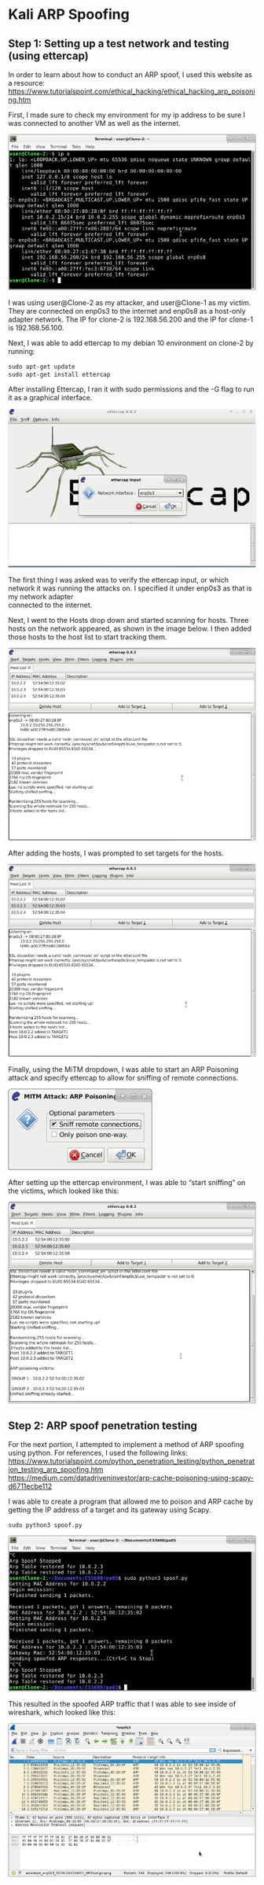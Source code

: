 # Kali ARP Spoofing

## Step 1: Setting up a test network and testing (using ettercap)
In order to learn about how to conduct an ARP spoof, I used this website as a resource:
https://www.tutorialspoint.com/ethical_hacking/ethical_hacking_arp_poisoning.htm

First, I made sure to check my environment for my ip address to be sure I was connected to another VM as well as the internet.

![ip_config](./screenshots/ip_a.png)

I was using user@Clone-2 as my attacker, and user@Clone-1 as my victim. They are connected on enp0s3 to the internet and enp0s8 as a host-only adapter network. 
The IP for clone-2 is 192.168.56.200 and the IP for clone-1 is 192.168.56.100.

Next, I was able to add ettercap to my debian 10 environment on clone-2 by running:
```
sudo apt-get update
sudo apt-get install ettercap
```

After installing Ettercap, I ran it with sudo permissions and the -G flag to run it as a graphical interface.

![ettercap](./screenshots/ettercap.png)

The first thing I was asked was to verify the ettercap input, or which network it was running the attacks on. I specified it under enp0s3 as that is my network adapter <Br />
connected to the internet.

Next, I went to the Hosts drop down and started scanning for hosts. Three hosts on the network appeared, as shown in the image below. I then added those hosts to the 
host list to start tracking them.


![ettercap_host](./screenshots/ettercap_hosts.png)

After adding the hosts, I was prompted to set targets for the hosts.

![ettercap_targets](./screenshots/targets.png)

Finally, using the MiTM dropdown, I was able to start an ARP Poisoning attack and specify ettercap to allow for sniffing of remote connections.

![ettercap_attack](./screenshots/mitm_attack.png)

After setting up the ettercap environment, I was able to “start sniffing” on the victims, which looked like this:

![ettercap_start_sniffing](./screenshots/final.png)


## Step 2: ARP spoof penetration testing

For the next portion, I attempted to implement a method of ARP spoofing using python. For references, I used the following links:
https://www.tutorialspoint.com/python_penetration_testing/python_penetration_testing_arp_spoofing.htm <Br />
https://medium.com/datadriveninvestor/arp-cache-poisoning-using-scapy-d6711ecbe112

I was able to create a program that allowed me to poison and ARP cache by getting the IP address of a target and its gateway using Scapy.

```
sudo python3 spoof.py
```

![spoof_program](./screenshots/spoof_program.png)

This resulted in the spoofed ARP traffic that I was able to see inside of wireshark, which looked like this:

![wireshark](./screenshots/spoof_wireshark.png)






